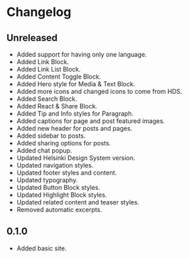 # Changelog

## Unreleased

- Added support for having only one language.
- Added Link Block.
- Added Link List Block.
- Added Content Toggle Block.
- Added Hero style for Media & Text Block.
- Added more icons and changed icons to come from HDS.
- Added Search Block.
- Added React & Share Block.
- Added Tip and Info styles for Paragraph.
- Added captions for page and post featured images.
- Added new header for posts and pages.
- Added sidebar to posts.
- Added sharing options for posts.
- Added chat popup.
- Updated Helsinki Design System version.
- Updated navigation styles.
- Updated footer styles and content.
- Updated typography.
- Updated Button Block styles.
- Updated Highlight Block styles.
- Updated related content and teaser styles.
- Removed automatic excerpts.

## 0.1.0

- Added basic site.
